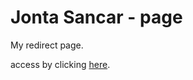 # Jonta Sancar - page

My redirect page.

access by clicking <a href="https://jonta-sancar.vercel.app">here</a>.
